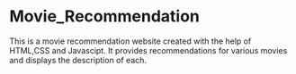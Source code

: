 # Movie_Recommendation
This is a movie recommendation website created with the help of HTML,CSS and Javascipt.
It provides recommendations for various movies and displays the description of each.
